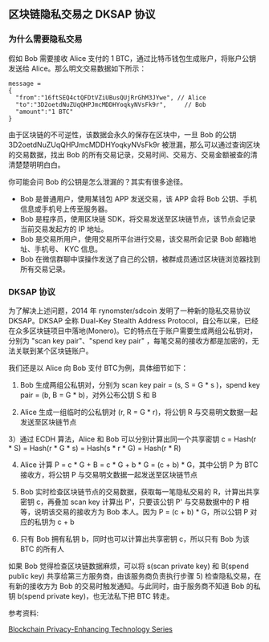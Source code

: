 ## 区块链隐私交易之 DKSAP 协议

### 为什么需要隐私交易

假如 Bob 需要接收 Alice 支付的 1 BTC，通过比特币钱包生成账户，将账户公钥发送给 Alice。那么明文交易数据如下所示：
```
message = 
{
  "from":"16ftSEQ4ctQFDtVZiUBusQUjRrGhM3JYwe", // Alice
  "to":"3D2oetdNuZUqQHPJmcMDDHYoqkyNVsFk9r",	 // Bob
  "amount":"1 BTC"
}
```

由于区块链的不可逆性，该数据会永久的保存在区块中，一旦 Bob 的公钥 3D2oetdNuZUqQHPJmcMDDHYoqkyNVsFk9r 被泄漏，那么可以通过查询区块的交易数据，找出 Bob 的所有交易记录，交易时间、交易方、交易金额被查的清清楚楚明明白白。

你可能会问 Bob 的公钥是怎么泄漏的？其实有很多途径。

* Bob 是普通用户，使用某钱包 APP 发送交易，该 APP 会将 Bob 公钥、手机信息或手机号上传至服务器。
* Bob 是程序员，使用区块链 SDK，将交易发送至区块链节点，该节点会记录当前交易发起方的 IP 地址。
* Bob 是交易所用户，使用交易所平台进行交易，该交易所会记录 Bob 邮箱地址、手机号、 KYC 信息。
* Bob 在微信群聊中误操作发送了自己的公钥，被群成员通过区块链浏览器找到所有交易记录。


### DKSAP 协议

为了解决上述问题，2014 年 rynomster/sdcoin 发明了一种新的隐私交易协议 DKSAP。DKSAP 全称 Dual-Key Stealth Address Protocol，自公布以来，已经在众多区块链项目中落地(Monero)。它的特点在于账户需要生成两组公私钥对，分别为 "scan key pair"、"spend key pair"
，每笔交易的接收方都是加密的，无法关联到某个区块链账户。

我们还是以 Alice 向 Bob 支付 BTC为例，具体细节如下：

1) Bob 生成两组公私钥对，分别为 scan key pair = (s, S = G * s )，spend key pair = (b, B = G * b)，对外公布公钥 S 和 B

2) Alice 生成一组临时的公私钥对 (r, R = G * r)，将公钥 R 与交易明文数据一起发送至区块链节点

3）通过 ECDH 算法，Alice 和 Bob 可以分别计算出同一个共享密钥 c = Hash(r * S) = Hash(r * G * s) = Hash(s * r * G) = Hash(r * R)

4) Alice 计算 P = c * G + B = c * G + b * G = (c + b) * G，其中公钥 P 为 BTC 接收方，将公钥 P 与交易明文数据一起发送至区块链节点

5) Bob 实时检查区块链节点的交易数据，获取每一笔隐私交易的 R，计算出共享密钥 c，再叠加 scan key 计算出 P'，只要该公钥 P' 与交易数据中的 P 相等，说明该交易的接收方为 Bob 本人。因为 P = (c + b) * G，所以公钥 P 对应的私钥为 c + b

6) 只有 Bob 拥有私钥 b，同时也可以计算出共享密钥 c，所以只有 Bob 为该 BTC 的所有人


如果 Bob 觉得检查区块链数据麻烦，可以将 s(scan private key)  和 B(spend public key) 共享给第三方服务商，由该服务商负责执行步骤 5) 检查隐私交易，在有新的接收方为 Bob 的交易时触发通知。与此同时，由于服务商不知道 Bob 的私钥 b(spend private key)，也无法私下把 BTC 转走。


参考资料:

[Blockchain Privacy-Enhancing Technology Series](https://hackernoon.com/blockchain-privacy-enhancing-technology-series-stealth-address-i-c8a3eb4e4e43)
